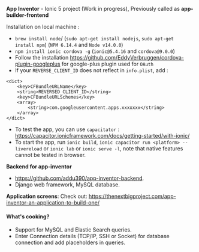 
**App Inventor** - Ionic 5 project (Work in progress),
Previously called as **app-builder-frontend**

Installation on local machine :

 - `brew install node`/ (`sudo apt-get install nodejs`, `sudo apt-get install npm`) (`NPM 6.14.4` and `Node v14.0.0`)
 - `npm install ionic cordova -g` (`ionic@5.4.16` and `cordova@9.0.0`)
 - Follow the installation https://github.com/EddyVerbruggen/cordova-plugin-googleplus for google-plus plugin used for `OAuth`
 - If your `REVERSE_CLIENT_ID` does not reflect in `info.plist`, add :

```
<dict>
	<key>CFBundleURLName</key>
	<string>REVERSED_CLIENT_ID</string>
	<key>CFBundleURLSchemes</key>
	<array>
		<string>com.googleusercontent.apps.xxxxxxx</string>
	</array>
</dict>
 ```

- To test the app, you can use `capacitator` : https://capacitor.ionicframework.com/docs/getting-started/with-ionic/
- To start the app, run `ionic build`, `ionic capacitor run <platform> --livereload` or `ionic lab` or `ionic serve -l`, note that native features cannot be tested in browser.

**Backend for app-inventor**

- https://github.com/addu390/app-inventor-backend.
- Django web framework, MySQL database.


**Application screens**: Check out: https://thenextbigproject.com/app-inventor-an-application-to-build-one/


#### What's cooking?

- Support for MySQL and Elastic Search queries.
- Enter Connection details (TCP/IP, SSH or Socket) for database connection and add placeholders in queries.

